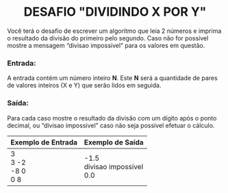 <center><h1>DESAFIO "DIVIDINDO X POR Y"</h1></center>

<p>Você terá o desafio de escrever um algoritmo que leia 2 números e imprima o resultado da divisão do primeiro pelo segundo. Caso não for possível mostre a mensagem “divisao impossivel” para os valores em questão.</p>

<h3>Entrada:</h3>



<p>A entrada contém um número inteiro <b>N</b>. Este <b>N</b> será a quantidade de pares de valores inteiros (X e Y) que serão lidos em seguida.</p>

<h3>Saída:</h3>

<p>Para cada caso mostre o resultado da divisão com um dígito após o ponto decimal, ou “divisao impossivel” caso não seja possível efetuar o cálculo.</p>

| Exemplo de Entrada             | Exemplo de Saída                      |
| ------------------------------ | ------------------------------------- |
| 3<br />3 -2<br />-8 0<br />0 8 | -1.5<br />divisao impossivel<br />0.0 |

